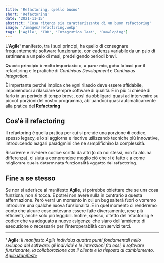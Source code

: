 ```yaml
---
title: 'Refactoring, quello buono'
short: 'Refactoring'
date: '2021-11-15'
abstract: 'Cosa ritengo sia caratterizzante di un buon refactoring'
image: '/images/refactoring.webp'
tags: ['Agile', 'TDD', 'Integration Test', 'Developing']
---
```


L'**Agile**¹ manifesto, tra i suoi principi, ha quello di consegnare frequentemente software funzionante, con cadenza variabile da un paio di settimane a un paio di mesi, predeligendo periodi brevi.

Questo principio è molto importante e, a parer mio, getta le basi per il refactoring e le pratiche di *Continious Development* e *Continious Integration*.

È importante perché implica che ogni rilascio deve essere affidabile, imponendoci a rilasciare sempre software di qualità. E in più ci chiede di farlo in un periodo di tempo breve, così da obbligarci quasi ad intervenire su piccoli porzioni del nostro programma, abituandoci quasi automaticamente alla pratica del **Refactoring**

## Cos'è il refactoring
Il refactoring è quella pratica per cui si prende una porzione di codice, spesso legacy, e lo si aggiorna e riscrive utilizzando tecniche più innovative, introducendo magari paradgmini che ne semplifichino la complessità.

Riscrivere e rivedere codice scritto da altri (o da noi stessi, non fa alcuna differenza), ci aiuta a comprendere meglio ciò che si è fatto e a come migliorare quella determinata funzionalità oggetto del refactoring.

## Fine a se stesso
Se non si aderisce al manifesto **Agile**, si potrebbe obiettare che se una cosa funziona, non si tocca. E potrei non avere nulla in contrario a questa affermazione. Però verrà un momento in cui un bug salterà fuori o vorremo introdurre una qualche nuova funzionalità. E in quel momento ci renderemo conto che alcune cose potevano essere fatte diversamente, rese più efficienti, anche solo più leggibili.
Inotlre, spesso, offetto del refactoring è codice che va adeguato a nuove esigenze, che siano dell'ambiente di esecuzione o necessarie per l'interoperabilità con servizi terzi.

---

¹ **Agile**: *Il manifesto Agile individua quattro punti fondamentali nello sviluppo del software: gli individui e le interazioni fra essi, il software funzionante, la collaborazione con il cliente e la risposta al cambiamento. [Agile Manifesto](https://agilemanifesto.org/iso/it/manifesto.html)*

